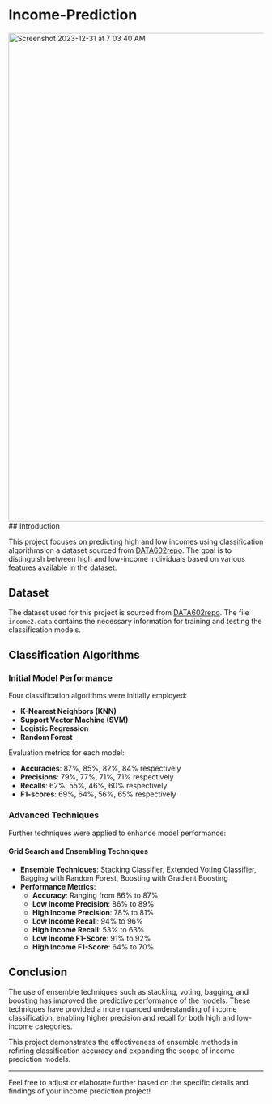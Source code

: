 # Income-Prediction

<img width="966" alt="Screenshot 2023-12-31 at 7 03 40 AM" src="https://github.com/karthikvibuthi/Income-Prediction/assets/141452458/cbec512f-6807-45ed-a6b4-eee9be6504bd">
## Introduction

This project focuses on predicting high and low incomes using classification algorithms on a dataset sourced from [DATA602repo](https://github.com/cvrg-iyte/DATA602repo). The goal is to distinguish between high and low-income individuals based on various features available in the dataset.

## Dataset

The dataset used for this project is sourced from [DATA602repo](https://github.com/cvrg-iyte/DATA602repo). The file `income2.data` contains the necessary information for training and testing the classification models.

## Classification Algorithms

### Initial Model Performance

Four classification algorithms were initially employed:
- **K-Nearest Neighbors (KNN)**
- **Support Vector Machine (SVM)**
- **Logistic Regression**
- **Random Forest**

Evaluation metrics for each model:
- **Accuracies**: 87%, 85%, 82%, 84% respectively
- **Precisions**: 79%, 77%, 71%, 71% respectively
- **Recalls**: 62%, 55%, 46%, 60% respectively
- **F1-scores**: 69%, 64%, 56%, 65% respectively

### Advanced Techniques

Further techniques were applied to enhance model performance:

#### Grid Search and Ensembling Techniques

- **Ensemble Techniques**: Stacking Classifier, Extended Voting Classifier, Bagging with Random Forest, Boosting with Gradient Boosting
- **Performance Metrics**:
  - **Accuracy**: Ranging from 86% to 87%
  - **Low Income Precision**: 86% to 89%
  - **High Income Precision**: 78% to 81%
  - **Low Income Recall**: 94% to 96%
  - **High Income Recall**: 53% to 63%
  - **Low Income F1-Score**: 91% to 92%
  - **High Income F1-Score**: 64% to 70%

## Conclusion

The use of ensemble techniques such as stacking, voting, bagging, and boosting has improved the predictive performance of the models. These techniques have provided a more nuanced understanding of income classification, enabling higher precision and recall for both high and low-income categories.

This project demonstrates the effectiveness of ensemble methods in refining classification accuracy and expanding the scope of income prediction models.

---

Feel free to adjust or elaborate further based on the specific details and findings of your income prediction project!
